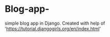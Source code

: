 # Blog-app-
simple blog app in Django. Created with help of 'https://tutorial.djangogirls.org/en/index.html'
